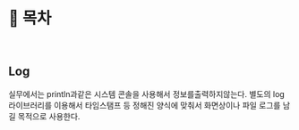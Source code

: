 # 🔖 목차


<br/>

## Log
실무에서는 println과같은 시스템 콘솔을 사용해서 정보를출력하지않는다. 별도의 log라이브러리를 이용해서 타임스탬프 등 정해진 양식에 맞춰서 화면상이나 파일 로그를 남길 목적으로 사용한다.
